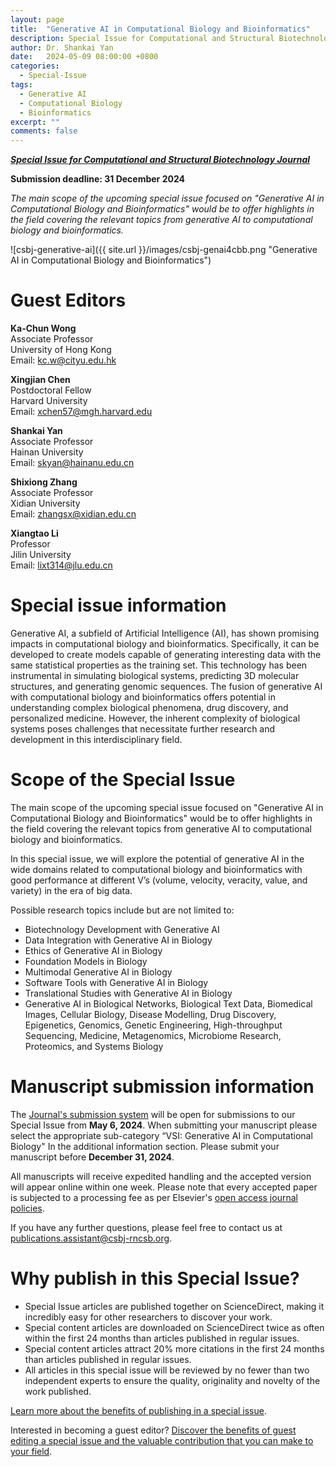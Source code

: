 ```yaml
---
layout: page
title:	"Generative AI in Computational Biology and Bioinformatics"
description: Special Issue for Computational and Structural Biotechnology Journal
author: Dr. Shankai Yan
date:	2024-05-09 08:00:00 +0800
categories:
  - Special-Issue
tags:
  - Generative AI
  - Computational Biology
  - Bioinformatics
excerpt: ""
comments: false
---
```


***[Special Issue for Computational and Structural Biotechnology Journal](https://www.sciencedirect.com/journal/computational-and-structural-biotechnology-journal/about/call-for-papers#generative-ai-in-computational-biology-and-bioinformatics)***

**Submission deadline: 31 December 2024**

*The main scope of the upcoming special issue focused on "Generative AI in Computational Biology and Bioinformatics" would be to offer highlights in the field covering the relevant topics from generative AI to computational biology and bioinformatics.*

<!-- ![csbj-generative-ai](https://api.journals.elsevier.com/media/shwpsp0b/2405060645_csbj-generative-ai_image.png?width=508&height=286&mode=max "Generative AI in Computational Biology and Bioinformatics") -->
![csbj-generative-ai]({{ site.url }}/images/csbj-genai4cbb.png "Generative AI in Computational Biology and Bioinformatics")


# Guest Editors
**Ka-Chun Wong**<br>
Associate Professor<br>
University of Hong Kong<br>
Email: <kc.w@cityu.edu.hk>

**Xingjian Chen**<br>
Postdoctoral Fellow<br>
Harvard University<br>
Email: <xchen57@mgh.harvard.edu>

**Shankai Yan**<br>
Associate Professor<br>
Hainan University<br>
Email: <skyan@hainanu.edu.cn>

**Shixiong Zhang**<br>
Associate Professor<br>
Xidian University<br>
Email: <zhangsx@xidian.edu.cn>

**Xiangtao Li**<br>
Professor<br>
Jilin University<br>
Email: <lixt314@jlu.edu.cn>


# Special issue information

Generative AI, a subfield of Artificial Intelligence (AI), has shown promising impacts in computational biology and bioinformatics. Specifically, it can be developed to create models capable of generating interesting data with the same statistical properties as the training set. This technology has been instrumental in simulating biological systems, predicting 3D molecular structures, and generating genomic sequences. The fusion of generative AI with computational biology and bioinformatics offers potential in understanding complex biological phenomena, drug discovery, and personalized medicine. However, the inherent complexity of biological systems poses challenges that necessitate further research and development in this interdisciplinary field.


# Scope of the Special Issue

The main scope of the upcoming special issue focused on "Generative AI in Computational Biology and Bioinformatics" would be to offer highlights in the field covering the relevant topics from generative AI to computational biology and bioinformatics.

In this special issue, we will explore the potential of generative AI in the wide domains related to computational biology and bioinformatics with good performance at different V’s (volume, velocity, veracity, value, and variety) in the era of big data.

Possible research topics include but are not limited to:

- Biotechnology Development with Generative AI
- Data Integration with Generative AI in Biology
- Ethics of Generative AI in Biology
- Foundation Models in Biology
- Multimodal Generative AI in Biology
- Software Tools with Generative AI in Biology
- Translational Studies with Generative AI in Biology
- Generative AI in Biological Networks, Biological Text Data, Biomedical Images, Cellular Biology, Disease Modelling, Drug Discovery, Epigenetics, Genomics, Genetic Engineering, High-throughput Sequencing, Medicine, Metagenomics, Microbiome Research, Proteomics, and Systems Biology


# Manuscript submission information

The [Journal's submission system](https://www.editorialmanager.com/csbj/default2.aspx) will be open for submissions to our Special Issue from **May 6, 2024**. When submitting your manuscript please select the appropriate sub-category “VSI: Generative AI in Computational Biology" In the additional information section. Please submit your manuscript before **December 31, 2024**.

All manuscripts will receive expedited handling and the accepted version will appear online within one week. Please note that every accepted paper is subjected to a processing fee as per Elsevier's [open access journal policies](https://www.editorialmanager.com/csbj/default2.aspx).

If you have any further questions, please feel free to contact us at <publications.assistant@csbj-rncsb.org>.


# Why publish in this Special Issue?

- Special Issue articles are published together on ScienceDirect, making it incredibly easy for other researchers to discover your work.
- Special content articles are downloaded on ScienceDirect twice as often within the first 24 months than articles published in regular issues.
- Special content articles attract 20% more citations in the first 24 months than articles published in regular issues.
- All articles in this special issue will be reviewed by no fewer than two independent experts to ensure the quality, originality and novelty of the work published.

[Learn more about the benefits of publishing in a special issue](https://www.elsevier.com/authors/submit-your-paper/special-issues).

Interested in becoming a guest editor? [Discover the benefits of guest editing a special issue and the valuable contribution that you can make to your field](https://www.elsevier.com/editors/role-of-an-editor/guest-editors).
